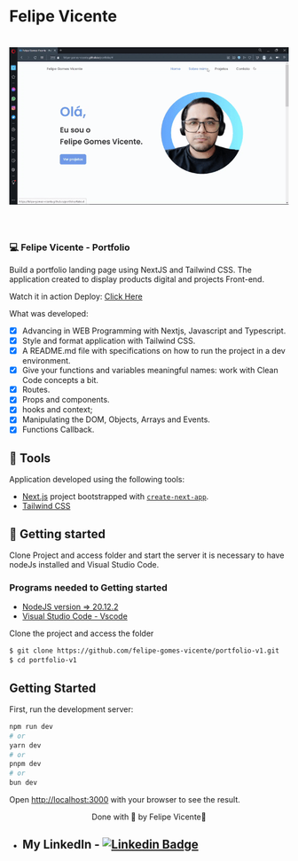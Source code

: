 # Felipe Vicente

<h1 align="center">
    <img alt="Gif of the finished project Felipe Vicente" title="gif" src="./public/portfolio.gif" />
</h1>

<br>

### 💻 Felipe Vicente - Portfolio

Build a portfolio landing page using NextJS and Tailwind CSS. 
The application created to display products digital and projects Front-end.

Watch it in action Deploy: [Click Here](https://felipe-gomes-vicente.netlify.app/)

What was developed:

- [x] Advancing in WEB Programming with Nextjs, Javascript and Typescript.
- [x] Style and format application with Tailwind CSS.
- [x] A README.md file with specifications on how to run the project in a dev environment.
- [x]  Give your functions and variables meaningful names: work with Clean Code concepts a bit.
- [x]  Routes.
- [x]  Props and components.
- [x]  hooks and context;
- [x]  Manipulating the DOM, Objects, Arrays and Events.
- [x]  Functions Callback.

## 🧪 Tools

Application developed using the following tools:

- [Next.js](https://nextjs.org/) project bootstrapped with [`create-next-app`](https://github.com/vercel/next.js/tree/canary/packages/create-next-app).
- [Tailwind CSS](https://tailwindcss.com/)

## 🚀 Getting started

Clone Project and access folder and start the server it is necessary to have nodeJs
installed and Visual Studio Code.

### Programs needed to Getting started

- [NodeJS version => 20.12.2](https://nodejs.org/en/)
- [Visual Studio Code - Vscode](https://code.visualstudio.com/)

Clone the project and access the folder

```bash
$ git clone https://github.com/felipe-gomes-vicente/portfolio-v1.git
$ cd portfolio-v1
```

## Getting Started

First, run the development server:

```bash
npm run dev
# or
yarn dev
# or
pnpm dev
# or
bun dev
```

Open [http://localhost:3000](http://localhost:3000) with your browser to see the result.


<p align="center">Done with 💜 by Felipe Vicente👋</p>

- ## My LinkedIn - [![Linkedin Badge](https://img.shields.io/badge/-FelipeVicente-blue?style=flat-square&logo=Linkedin&logoColor=white&link=https://www.linkedin.com/in/felipe-gomes-vicente/)](https://www.linkedin.com/in/felipe-gomes-vicente/)